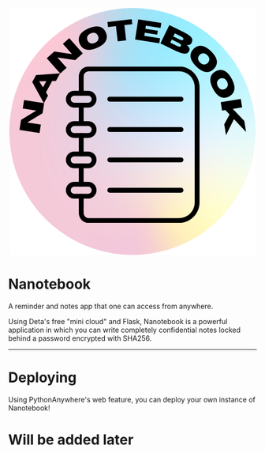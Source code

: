 <p align="center">
  <img src="/static/nanotebook.png" alt="Nanotebook"/>
</p>

# Nanotebook

A reminder and notes app that one can access from anywhere.

Using Deta's free "mini cloud" and Flask, Nanotebook is a powerful application in which you can write completely confidential notes locked behind a password encrypted with SHA256.

---

# Deploying

Using PythonAnywhere's web feature, you can deploy your own instance of Nanotebook!

# Will be added later
